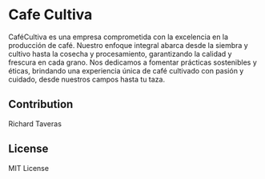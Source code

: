# Cafe Cultiva

CaféCultiva es una empresa comprometida con la excelencia en la producción de café. Nuestro enfoque integral abarca desde la siembra y cultivo hasta la cosecha y procesamiento, garantizando la calidad y frescura en cada grano. Nos dedicamos a fomentar prácticas sostenibles y éticas, brindando una experiencia única de café cultivado con pasión y cuidado, desde nuestros campos hasta tu taza.

## Contribution
Richard Taveras

## License
MIT License

